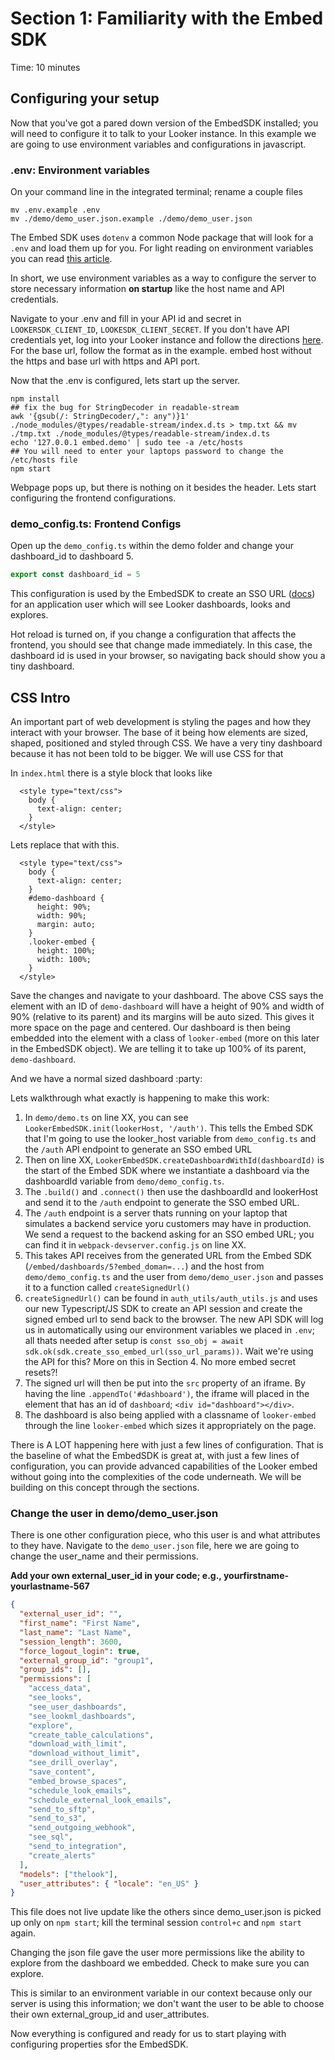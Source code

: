 # Section 1: Familiarity with the Embed SDK

Time: 10 minutes

## Configuring your setup
Now that you've got a pared down version of the EmbedSDK installed; you will need to configure it to talk to your Looker instance. In this example we are going to use environment variables and configurations in javascript.

### .env: Environment variables

On your command line in the integrated terminal; rename a couple files

```
mv .env.example .env
mv ./demo/demo_user.json.example ./demo/demo_user.json
```

The Embed SDK uses `dotenv` a common Node package that will look for a `.env` and load them up for you.  For light reading on environment variables you can read [this article](https://medium.com/chingu/an-introduction-to-environment-variables-and-how-to-use-them-f602f66d15fa).

In short, we use environment variables as a way to configure the server to store necessary information **on startup** like the host name and API credentials.

Navigate to your .env and fill in your API id and secret in `LOOKERSDK_CLIENT_ID`, `LOOKESDK_CLIENT_SECRET`. If you don't have API credentials yet, log into your Looker instance and follow the directions [here](https://docs.looker.com/admin-options/settings/users#api3_keys). For the base url, follow the format as in the example. embed host without the https and base url with https and API port.

Now that the .env is configured, lets start up the server.

```
npm install
## fix the bug for StringDecoder in readable-stream
awk '{gsub(/: StringDecoder/,": any")}1' ./node_modules/@types/readable-stream/index.d.ts > tmp.txt && mv ./tmp.txt ./node_modules/@types/readable-stream/index.d.ts
echo '127.0.0.1 embed.demo' | sudo tee -a /etc/hosts
## You will need to enter your laptops password to change the /etc/hosts file
npm start

```

Webpage pops up, but there is nothing on it besides the header. Lets start configuring the frontend configurations.


###  demo_config.ts: Frontend Configs

Open up the `demo_config.ts` within the demo folder and change your dashboard_id to dashboard 5.

```js
export const dashboard_id = 5
```
This configuration is used by the EmbedSDK to create an SSO URL ([docs](https://docs.looker.com/reference/embedding/sso-embed)) for an application user which will see Looker dashboards, looks and explores.

Hot reload is turned on, if you change a configuration that affects the frontend, you should see that change made immediately. In this case, the dashboard id is used in your browser, so navigating back should show you a tiny dashboard.

## CSS Intro
An important part of web development is styling the pages and how they interact with your browser. The base of it being how elements are sized, shaped, positioned and styled through CSS. We have a very tiny dashboard because it has not been told to be bigger. We will use CSS for that

In `index.html` there is a style block that looks like

```
  <style type="text/css">
    body {
      text-align: center;
    }
  </style>
```

Lets replace that with this.


```
  <style type="text/css">
    body {
      text-align: center;
    }
    #demo-dashboard {
      height: 90%;
      width: 90%;
      margin: auto;
    }
    .looker-embed {
      height: 100%;
      width: 100%;
    }
  </style>
```

Save the changes and navigate to your dashboard. The above CSS says the element with an ID of `demo-dashboard` will have a height of 90% and width of 90% (relative to its parent) and its margins will be auto sized. This gives it more space on the page and centered. Our dashboard is then being embedded into the element with a class of `looker-embed` (more on this later in the EmbedSDK object). We are telling it to take up 100% of its parent, `demo-dashboard`.

And we have a normal sized dashboard :party:


Lets walkthrough what exactly is happening to make this work:

1. In `demo/demo.ts` on line XX, you can see `LookerEmbedSDK.init(lookerHost, '/auth')`. This tells the Embed SDK that I'm going to use the looker_host variable from `demo_config.ts` and the `/auth` API endpoint to generate an SSO embed URL
2. Then on line XX, `LookerEmbedSDK.createDashboardWithId(dashboardId)` is the start of the Embed SDK where we instantiate a dashboard via the dashboardId variable from `demo/demo_config.ts`.
3. The `.build()` and  `.connect()` then use the dashboardId and lookerHost and send it to the `/auth` endpoint to generate the SSO embed URL.
4. The `/auth` endpoint is a server thats running on your laptop that simulates a backend service yoru customers may have in production. We send a request to the backend asking for an SSO embed URL; you can find it in `webpack-devserver.config.js` on line XX.
5. This takes API receives from the generated URL from the Embed SDK (`/embed/dashboards/5?embed_doman=...`) and the host from `demo/demo_config.ts` and the user from `demo/demo_user.json` and passes it to a function called `createSignedUrl()`
6. `createSignedUrl()` can be found in `auth_utils/auth_utils.js` and uses our new Typescript/JS SDK to create an API session and create the signed embed url to send back to the browser. The new API SDK will log us in automatically using our environment variables we placed in `.env`; all thats needed after setup is `const sso_obj = await sdk.ok(sdk.create_sso_embed_url(sso_url_params))`. Wait we're using the API for this? More on this in Section 4. No more embed secret resets?!
7. The signed url will then be put into the `src` property of an iframe. By having the line `.appendTo('#dashboard')`, the iframe will placed in the element that has an id of `dashboard`; `<div id="dashboard"></div>`.
8. The dashboard is also being applied with a classname of `looker-embed` through the line `looker-embed` which sizes it appropriately on the page.

There is A LOT happening here with just a few lines of configuration. That is the baseline of what the EmbedSDK is great at, with just a few lines of configuration, you can provide advanced capabilities of the Looker embed without going into the complexities of the code underneath. We will be building on this concept through the sections.


### Change the user in demo/demo_user.json
There is one other configuration piece, who this user is and what attributes to they have. Navigate to the `demo_user.json` file, here we are going to change the user_name and their permissions.

**Add your own external\_user\_id in your code; e.g., yourfirstname-yourlastname-567**

```json
{
  "external_user_id": "",
  "first_name": "First Name",
  "last_name": "Last Name",
  "session_length": 3600,
  "force_logout_login": true,
  "external_group_id": "group1",
  "group_ids": [],
  "permissions": [
    "access_data",
    "see_looks",
    "see_user_dashboards",
    "see_lookml_dashboards",
    "explore",
    "create_table_calculations",
    "download_with_limit",
    "download_without_limit",
    "see_drill_overlay",
    "save_content",
    "embed_browse_spaces",
    "schedule_look_emails",
    "schedule_external_look_emails",
    "send_to_sftp",
    "send_to_s3",
    "send_outgoing_webhook",
    "see_sql",
    "send_to_integration",
    "create_alerts"
  ],
  "models": ["thelook"],
  "user_attributes": { "locale": "en_US" }
}

```

This file does not live update like the others since demo_user.json is picked up only on `npm start`; kill the terminal session `control+c` and `npm start` again.

Changing the json file gave the user more permissions like the ability to explore from the dashboard we embedded. Check to make sure you can explore.

This is similar to an environment variable in our context because only our server is using this information; we don't want the user to be able to choose their own external_group_id and user_attributes.

Now everything is configured and ready for us to start playing with configuring properties sfor the EmbedSDK.
